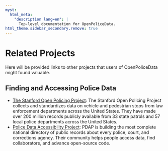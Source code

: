 ```yaml
---
myst:
  html_meta:
    "description lang=en": |
      Top-level documentation for OpenPoliceData.
html_theme.sidebar_secondary.remove: true
---
```


# Related Projects
Here will be provided links to other projects that users of OpenPoliceData might found valuable.

## Finding and Accessing Police Data
- [The Stanford Open Policing Project](https://openpolicing.stanford.edu/): The Stanford Open Policing Project collects and standardizes data on vehicle and pedestrian stops from law enforcement departments across the United States. They have made over 200 million records publicly available from 33 state patrols and 57 local police departments across the United States.
- [Police Data Accessibility Project](https://pdap.io/): PDAP is building the most complete national directory of public records about every police, court, and corrections agency. Their community helps people access data, find collaborators, and advance open-source code.